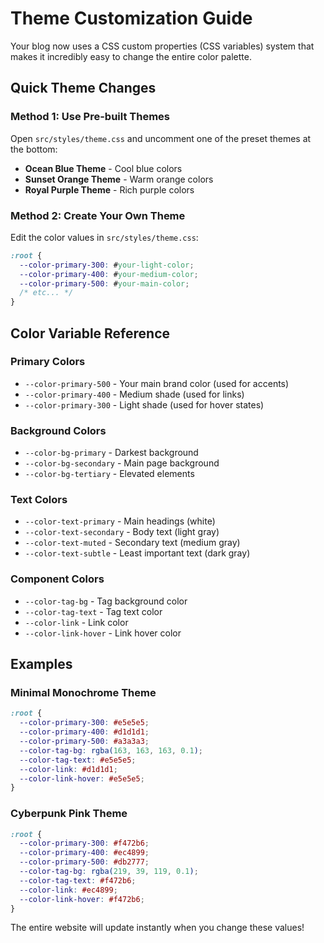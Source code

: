 # Theme Customization Guide

Your blog now uses a CSS custom properties (CSS variables) system that makes it incredibly easy to change the entire color palette.

## Quick Theme Changes

### Method 1: Use Pre-built Themes
Open `src/styles/theme.css` and uncomment one of the preset themes at the bottom:

- **Ocean Blue Theme** - Cool blue colors
- **Sunset Orange Theme** - Warm orange colors  
- **Royal Purple Theme** - Rich purple colors

### Method 2: Create Your Own Theme
Edit the color values in `src/styles/theme.css`:

```css
:root {
  --color-primary-300: #your-light-color;
  --color-primary-400: #your-medium-color;
  --color-primary-500: #your-main-color;
  /* etc... */
}
```

## Color Variable Reference

### Primary Colors
- `--color-primary-500` - Your main brand color (used for accents)
- `--color-primary-400` - Medium shade (used for links)
- `--color-primary-300` - Light shade (used for hover states)

### Background Colors
- `--color-bg-primary` - Darkest background
- `--color-bg-secondary` - Main page background  
- `--color-bg-tertiary` - Elevated elements

### Text Colors
- `--color-text-primary` - Main headings (white)
- `--color-text-secondary` - Body text (light gray)
- `--color-text-muted` - Secondary text (medium gray)
- `--color-text-subtle` - Least important text (dark gray)

### Component Colors
- `--color-tag-bg` - Tag background color
- `--color-tag-text` - Tag text color
- `--color-link` - Link color
- `--color-link-hover` - Link hover color

## Examples

### Minimal Monochrome Theme
```css
:root {
  --color-primary-300: #e5e5e5;
  --color-primary-400: #d1d1d1;
  --color-primary-500: #a3a3a3;
  --color-tag-bg: rgba(163, 163, 163, 0.1);
  --color-tag-text: #e5e5e5;
  --color-link: #d1d1d1;
  --color-link-hover: #e5e5e5;
}
```

### Cyberpunk Pink Theme
```css
:root {
  --color-primary-300: #f472b6;
  --color-primary-400: #ec4899;
  --color-primary-500: #db2777;
  --color-tag-bg: rgba(219, 39, 119, 0.1);
  --color-tag-text: #f472b6;
  --color-link: #ec4899;
  --color-link-hover: #f472b6;
}
```

The entire website will update instantly when you change these values!
